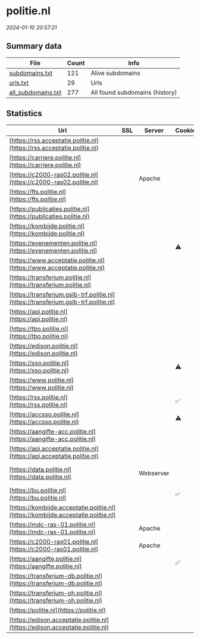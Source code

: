 # politie.nl
*2024-01-10 20:57:21*
## Summary data
| File       | Count | Info |
|------------|-------|------|
|[subdomains.txt](/data/politie.nl/subdomains.txt)|121|Alive subdomains|
|[urls.txt](/data/politie.nl/urls.txt)|29|Urls|
|[all_subdomains.txt](/data/politie.nl/all_subdomains.txt)|277|All found subdomains (history)|
## Statistics
| Url | SSL | Server | Cookie | HSTS | CSP | XFO | XXP | RP | Tech |Title |
|------------|-------|------|------|------|------|------|------|------|------|------|
|[https://rss.acceptatie.politie.nl](https://rss.acceptatie.politie.nl)| || |:white_check_mark: | :white_check_mark:| :white_check_mark: | :white_check_mark: | :white_check_mark: |HSTS|Access Denied|
|[https://carriere.politie.nl](https://carriere.politie.nl)| || |:white_check_mark: | :white_check_mark:| :white_check_mark: | :white_check_mark: | :white_check_mark: |HSTS|302 Found|
|[https://c2000-ras02.politie.nl](https://c2000-ras02.politie.nl)| |Apache| |:white_check_mark: |:warning: | :white_check_mark: | | :white_check_mark: |Apache HTTP Server HSTS|User Portal|
|[https://fts.politie.nl](https://fts.politie.nl)| || |:white_check_mark: | :white_check_mark:| :white_check_mark: | :white_check_mark: | :white_check_mark: |HSTS||
|[https://publicaties.politie.nl](https://publicaties.politie.nl)| || |:white_check_mark: | :white_check_mark:| :white_check_mark: | :white_check_mark: | :white_check_mark: |HSTS||
|[https://kombijde.politie.nl](https://kombijde.politie.nl)| || |:white_check_mark: | :white_check_mark:| :white_check_mark: | :white_check_mark: | :white_check_mark: |Bloomreach HSTS|Werken bij de po...|
|[https://evenementen.politie.nl](https://evenementen.politie.nl)| ||:warning: |:white_check_mark: |:warning: | :white_check_mark: | :white_check_mark: | :white_check_mark: |HSTS PayPal||
|[https://www.acceptatie.politie.nl](https://www.acceptatie.politie.nl)| || |:white_check_mark: | :white_check_mark:| :white_check_mark: | :white_check_mark: | :white_check_mark: |HSTS|Access Denied|
|[https://transferium.politie.nl](https://transferium.politie.nl)| || |:white_check_mark: | | :white_check_mark: | :white_check_mark: | :white_check_mark: |HSTS||
|[https://transferium.gslb-trf.politie.nl](https://transferium.gslb-trf.politie.nl)| || | | | | | :white_check_mark: |HSTS||
|[https://api.politie.nl](https://api.politie.nl)| || |:white_check_mark: | :white_check_mark:| :white_check_mark: | :white_check_mark: | :white_check_mark: |HSTS|Helaas is er een...|
|[https://tbo.politie.nl](https://tbo.politie.nl)| || | | | | | :white_check_mark: |HSTS|<font color="red...|
|[https://edison.politie.nl](https://edison.politie.nl)| || |:white_check_mark: | :white_check_mark:| :white_check_mark: | :white_check_mark: | :white_check_mark: |HSTS|404 Not Found|
|[https://sso.politie.nl](https://sso.politie.nl)| ||:warning: |:white_check_mark: | | :white_check_mark: | | :white_check_mark: |F5 BigIP HSTS||
|[https://www.politie.nl](https://www.politie.nl)| || |:white_check_mark: | :white_check_mark:| :white_check_mark: | :white_check_mark: | :white_check_mark: |Bloomreach HSTS|Home | politie.n...|
|[https://rss.politie.nl](https://rss.politie.nl)| ||:white_check_mark: |:white_check_mark: | :white_check_mark:| :white_check_mark: | :white_check_mark: | :white_check_mark: |HSTS|302 Found|
|[https://accsso.politie.nl](https://accsso.politie.nl)| ||:warning: |:white_check_mark: | | :white_check_mark: | | :white_check_mark: |F5 BigIP HSTS||
|[https://aangifte-acc.politie.nl](https://aangifte-acc.politie.nl)| || |:white_check_mark: | :white_check_mark:| :white_check_mark: | :white_check_mark: | :white_check_mark: |HSTS|Access Denied|
|[https://api.acceptatie.politie.nl](https://api.acceptatie.politie.nl)| || |:white_check_mark: | :white_check_mark:| :white_check_mark: | :white_check_mark: | :white_check_mark: |HSTS|Access Denied|
|[https://data.politie.nl](https://data.politie.nl)| |Webserver| |:white_check_mark: | :white_check_mark:| :white_check_mark: | | :white_check_mark: |Bootstrap:3.0.0 D3 HSTS NVD3|CBS Statline|
|[https://bu.politie.nl](https://bu.politie.nl)| ||:white_check_mark: |:white_check_mark: | | :white_check_mark: | :white_check_mark: | :white_check_mark: |F5 BigIP HSTS||
|[https://kombijde.acceptatie.politie.nl](https://kombijde.acceptatie.politie.nl)| || |:white_check_mark: | :white_check_mark:| :white_check_mark: | :white_check_mark: | :white_check_mark: |HSTS|Access Denied|
|[https://mdc-ras-01.politie.nl](https://mdc-ras-01.politie.nl)| |Apache| |:white_check_mark: |:warning: | :white_check_mark: | | :white_check_mark: |Apache HTTP Server HSTS|User Portal|
|[https://c2000-ras01.politie.nl](https://c2000-ras01.politie.nl)| |Apache| |:white_check_mark: |:warning: | :white_check_mark: | | :white_check_mark: |Apache HTTP Server HSTS|User Portal|
|[https://aangifte.politie.nl](https://aangifte.politie.nl)| ||:white_check_mark: |:white_check_mark: | :white_check_mark:| :white_check_mark: | :white_check_mark: | :white_check_mark: |HSTS||
|[https://transferium-db.politie.nl](https://transferium-db.politie.nl)| || |:white_check_mark: | | :white_check_mark: | :white_check_mark: | :white_check_mark: |HSTS||
|[https://transferium-oh.politie.nl](https://transferium-oh.politie.nl)| || |:white_check_mark: | | :white_check_mark: | :white_check_mark: | :white_check_mark: |HSTS||
|[https://politie.nl](https://politie.nl)| || |:white_check_mark: | :white_check_mark:| :white_check_mark: | :white_check_mark: | :white_check_mark: |HSTS||
|[https://edison.acceptatie.politie.nl](https://edison.acceptatie.politie.nl)| || |:white_check_mark: | :white_check_mark:| :white_check_mark: | :white_check_mark: | :white_check_mark: |HSTS|Access Denied|